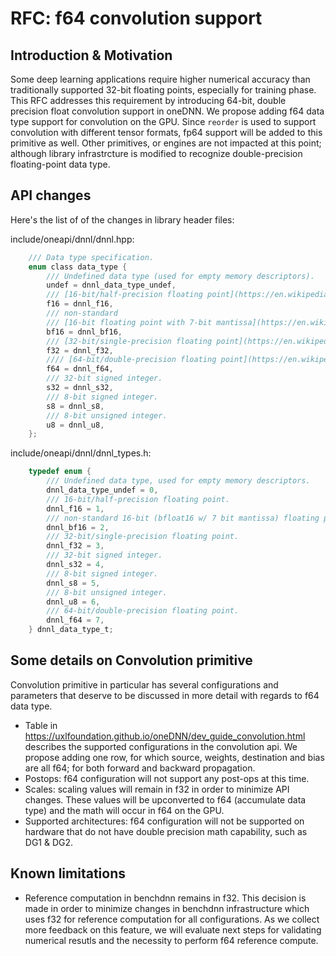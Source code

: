 # RFC: f64 convolution support

## Introduction & Motivation

Some deep learning applications require higher numerical accuracy than traditionally 
supported 32-bit floating points, especially for training phase. This RFC addresses
this requirement by introducing 64-bit, double precision float convolution support in oneDNN.
We propose adding f64 data type support for convolution on the GPU. Since `reorder` is used to support convolution with different tensor formats, fp64 support will be added to this primitive as well. Other primitives, or engines are not impacted at this point; although library infrastrcture is modified to recognize double-precision floating-point data type.

## API changes

Here's the list of of the changes in library header files:

include/oneapi/dnnl/dnnl.hpp:

```c
    /// Data type specification.
    enum class data_type {
        /// Undefined data type (used for empty memory descriptors).
        undef = dnnl_data_type_undef,
        /// [16-bit/half-precision floating point](https://en.wikipedia.org/wiki/Half-precision_floating-point_format).
        f16 = dnnl_f16,
        /// non-standard
        /// [16-bit floating point with 7-bit mantissa](https://en.wikipedia.org/wiki/Bfloat16_floating-point_format).
        bf16 = dnnl_bf16,
        /// [32-bit/single-precision floating point](https://en.wikipedia.org/wiki/Single-precision_floating-point_format).
        f32 = dnnl_f32,
        //// [64-bit/double-precision floating point](https://en.wikipedia.org/wiki/Double-precision_floating-point_format).
        f64 = dnnl_f64,
        /// 32-bit signed integer.
        s32 = dnnl_s32,
        /// 8-bit signed integer.
        s8 = dnnl_s8,
        /// 8-bit unsigned integer.
        u8 = dnnl_u8,
    };
```

include/oneapi/dnnl/dnnl_types.h:

```c
    typedef enum {
        /// Undefined data type, used for empty memory descriptors.
        dnnl_data_type_undef = 0,
        /// 16-bit/half-precision floating point.
        dnnl_f16 = 1,
        /// non-standard 16-bit (bfloat16 w/ 7 bit mantissa) floating point.
        dnnl_bf16 = 2,
        /// 32-bit/single-precision floating point.
        dnnl_f32 = 3,
        /// 32-bit signed integer.
        dnnl_s32 = 4,
        /// 8-bit signed integer.
        dnnl_s8 = 5,
        /// 8-bit unsigned integer.
        dnnl_u8 = 6,
        /// 64-bit/double-precision floating point.
        dnnl_f64 = 7,
    } dnnl_data_type_t;
```

## Some details on Convolution primitive

Convolution primitive in particular has several configurations and parameters that deserve to be discussed in more detail with regards to f64 data type.
- Table in https://uxlfoundation.github.io/oneDNN/dev_guide_convolution.html describes the supported configurations in the convolution api. We propose adding one row, for which source, weights, destination and bias are all f64; for both forward and backward propagation.
- Postops: f64 configuration will not support any post-ops at this time.
- Scales: scaling values will remain in f32 in order to minimize API changes. These values will be upconverted to f64 (accumulate data type) and the math will occur in f64 on the GPU.
- Supported architectures: f64 configuration will not be supported on hardware that do not have double precision math capability, such as DG1 & DG2. 

## Known limitations

- Reference computation in benchdnn remains in f32. This decision is made in order to minimize changes in benchdnn infrastructure which uses f32 for reference computation for all configurations. As we collect more feedback on this feature, we will evaluate next steps for validating numerical resutls and the necessity to perform f64 reference compute.
